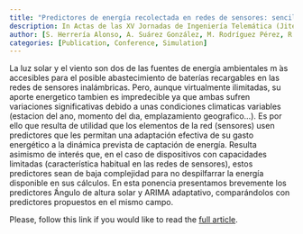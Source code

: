 ```yaml
---
title: "Predictores de energía recolectada en redes de sensores: sencillez y eficiencia"
description: In Actas de las XV Jornadas de Ingeniería Telemática (Jitel 2021)
author: [S. Herrería Alonso, A. Suárez González, M. Rodríguez Pérez, R. F. Rodríguez Rubio, C. López García, ]
categories: [Publication, Conference, Simulation]
---
```


La luz solar y el viento son dos de las fuentes de energía ambientales m ́as
accesibles para el posible abastecimiento de baterías recargables en las redes
de sensores inalámbricas. Pero, aunque virtualmente ilimitadas, su aporte
energetico tambien es impredecible ya que ambas sufren variaciones
significativas debido a unas condiciones climaticas variables (estacion del ano,
momento del dıa, emplazamiento geografico…). Es por ello que resulta de utilidad
que los elementos de la red (sensores) usen predictores que les permitan una
adaptación efectiva de su gasto energético a la dinámica prevista de captación
de energía. Resulta asimismo de interés que, en el caso de dispositivos con
capacidades limitadas (característica habitual en las redes de sensores), estos
predictores sean de baja complejidad para no despilfarrar la energía disponible
en sus cálculos. En esta ponencia presentamos brevemente los predictores
́Ángulo de altura solar y ARIMA adaptativo, comparándolos con predictores
propuestos en el mismo campo.

Please, follow this link if you would like to read the [full article](assets/pdf/jitel21.pdf).
